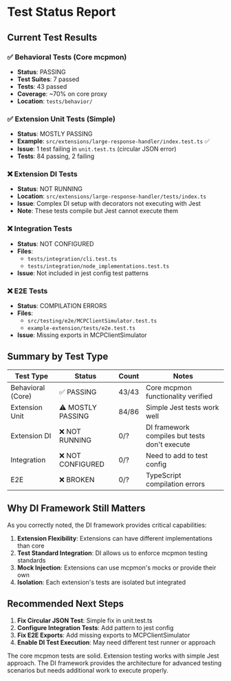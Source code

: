 # Test Status Report

## Current Test Results

### ✅ Behavioral Tests (Core mcpmon)
- **Status**: PASSING
- **Test Suites**: 7 passed
- **Tests**: 43 passed  
- **Coverage**: ~70% on core proxy
- **Location**: `tests/behavior/`

### ✅ Extension Unit Tests (Simple)
- **Status**: MOSTLY PASSING
- **Example**: `src/extensions/large-response-handler/index.test.ts` ✅
- **Issue**: 1 test failing in `unit.test.ts` (circular JSON error)
- **Tests**: 84 passing, 2 failing

### ❌ Extension DI Tests
- **Status**: NOT RUNNING
- **Location**: `src/extensions/large-response-handler/tests/index.ts`
- **Issue**: Complex DI setup with decorators not executing with Jest
- **Note**: These tests compile but Jest cannot execute them

### ❌ Integration Tests
- **Status**: NOT CONFIGURED
- **Files**: 
  - `tests/integration/cli.test.ts`
  - `tests/integration/node_implementations.test.ts`
- **Issue**: Not included in jest config test patterns

### ❌ E2E Tests  
- **Status**: COMPILATION ERRORS
- **Files**:
  - `src/testing/e2e/MCPClientSimulator.test.ts`
  - `example-extension/tests/e2e.test.ts`
- **Issue**: Missing exports in MCPClientSimulator

## Summary by Test Type

| Test Type | Status | Count | Notes |
|-----------|--------|-------|-------|
| Behavioral (Core) | ✅ PASSING | 43/43 | Core mcpmon functionality verified |
| Extension Unit | ⚠️ MOSTLY PASSING | 84/86 | Simple Jest tests work well |
| Extension DI | ❌ NOT RUNNING | 0/? | DI framework compiles but tests don't execute |
| Integration | ❌ NOT CONFIGURED | 0/? | Need to add to test config |
| E2E | ❌ BROKEN | 0/? | TypeScript compilation errors |

## Why DI Framework Still Matters

As you correctly noted, the DI framework provides critical capabilities:

1. **Extension Flexibility**: Extensions can have different implementations than core
2. **Test Standard Integration**: DI allows us to enforce mcpmon testing standards
3. **Mock Injection**: Extensions can use mcpmon's mocks or provide their own
4. **Isolation**: Each extension's tests are isolated but integrated

## Recommended Next Steps

1. **Fix Circular JSON Test**: Simple fix in unit.test.ts
2. **Configure Integration Tests**: Add pattern to jest config
3. **Fix E2E Exports**: Add missing exports to MCPClientSimulator
4. **Enable DI Test Execution**: May need different test runner or approach

The core mcpmon tests are solid. Extension testing works with simple Jest approach. The DI framework provides the architecture for advanced testing scenarios but needs additional work to execute properly.